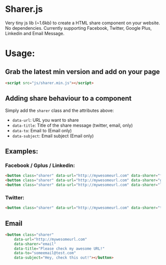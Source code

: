 Sharer.js
=========

Very tiny js lib (~1.6kb) to create a HTML share component on your website. No dependencies.
Currently supporting Facebook, Twitter, Google Plus, Linkedin and Email Message.

# Usage:

## Grab the latest min version and add on your page

```html
<script src="js/sharer.min.js"></script>
```

## Adding share behaviour to a component

Simply add the `sharer` class and the attributes above:

- `data-url`: URL you want to share
- `data-title`: Title of the share message (twitter, email, only)
- `data-to`: Email to (Email only)
- `data-subject`: Email subject (Email only)


## Examples:

### Facebook / Gplus / Linkedin:

```html
<button class="sharer" data-url="http://mywesomeurl.com" data-sharer="facebook"></button>
<button class="sharer" data-url="http://mywesomeurl.com" data-sharer="googleplus"></button>
<button class="sharer" data-url="http://mywesomeurl.com" data-sharer="linkedin"></button>
```

### Twitter:

```html
<button class="sharer" data-url="http://mywesomeurl.com" data-sharer="twitter" data-title="Please check my awesome URL!"></button>
```

## Email

```html
<button class="sharer"
	data-url="http://mywesomeurl.com"
	data-sharer="email"
	data-title="Please check my awesome URL!"
	data-to="someemail@test.com"
	data-subject="Hey, check this out!"></button>
```
